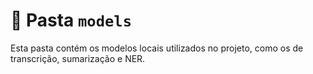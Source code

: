 # 📂 Pasta `models`

Esta pasta contém os modelos locais utilizados no projeto, como os de transcrição, sumarização e NER.
